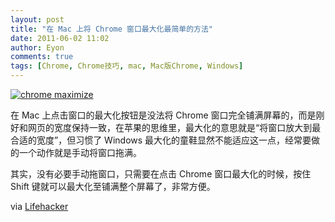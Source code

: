 ```yaml
---
layout: post
title: "在 Mac 上将 Chrome 窗口最大化最简单的方法"
date: 2011-06-02 11:02
author: Eyon
comments: true
tags: [Chrome, Chrome技巧, mac, Mac版Chrome, Windows]
---
```

<a href="http://img.chromi.org/2011/06/chrome-maximize.png">![](http://img.chromi.org/2011/06/chrome-maximize.png "chrome maximize")</a>

在 Mac 上点击窗口的最大化按钮是没法将 Chrome 窗口完全铺满屏幕的，而是刚好和网页的宽度保持一致，在苹果的思维里，最大化的意思就是“将窗口放大到最合适的宽度”，但习惯了 Windows 最大化的童鞋显然不能适应这一点，经常要做的一个动作就是手动将窗口拖满。

其实，没有必要手动拖窗口，只需要在点击 Chrome 窗口最大化的时候，按住 Shift 键就可以最大化至铺满整个屏幕了，非常方便。

via [Lifehacker](http://lifehacker.com/5807609/from-the-tips-box-maximizing-chrome-free-amazon-apps-and-gps-safety/gallery/1)
